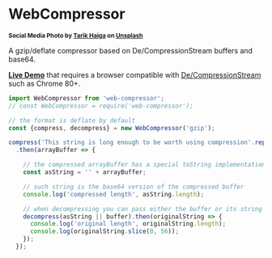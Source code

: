 # WebCompressor

<sup>**Social Media Photo by [Tarik Haiga](https://unsplash.com/@tar1k) on [Unsplash](https://unsplash.com/)**</sup>

A gzip/deflate compressor based on De/CompressionStream buffers and base64.

**[Live Demo](https://codepen.io/WebReflection/pen/XWbKJQq?editors=0011)** that requires a browser compatible with [De/CompressionStream](https://wicg.github.io/compression/) such as Chrome 80+.

```js
import WebCompressor from 'web-compressor';
// const WebCompressor = require('web-compressor');

// the format is deflate by default
const {compress, decompress} = new WebCompressor('gzip');

compress('This string is long enough to be worth using compression'.repeat(10))
  .then(arrayBuffer => {

    // the compressed arrayBuffer has a special toString implementation
    const asString = '' + arrayBuffer;

    // such string is the base64 version of the compressed buffer
    console.log('compressed length', asString.length);

    // when decompressing you can pass either the buffer or its string
    decompress(asString || buffer).then(originalString => {
      console.log('original length', originalString.length);
      console.log(originalString.slice(0, 56));
    });
  });
```
